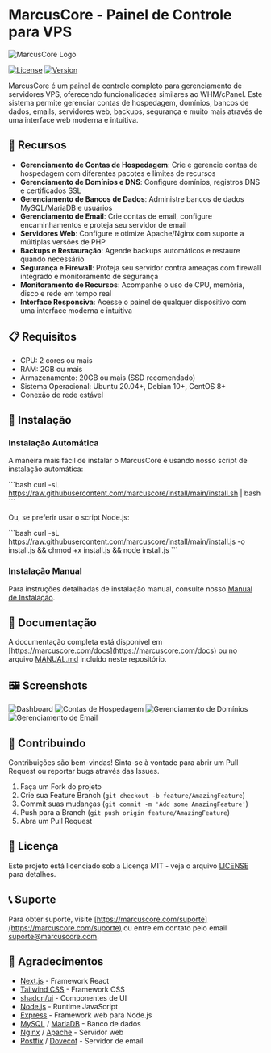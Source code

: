 # MarcusCore - Painel de Controle para VPS

![MarcusCore Logo](https://marcuscore.com/logo.png)

[![License](https://img.shields.io/badge/license-MIT-blue.svg)](LICENSE)
[![Version](https://img.shields.io/badge/version-1.0.0-green.svg)](https://github.com/marcuscore/marcuscore/releases)

MarcusCore é um painel de controle completo para gerenciamento de servidores VPS, oferecendo funcionalidades similares ao WHM/cPanel. Este sistema permite gerenciar contas de hospedagem, domínios, bancos de dados, emails, servidores web, backups, segurança e muito mais através de uma interface web moderna e intuitiva.

## 🚀 Recursos

- **Gerenciamento de Contas de Hospedagem**: Crie e gerencie contas de hospedagem com diferentes pacotes e limites de recursos
- **Gerenciamento de Domínios e DNS**: Configure domínios, registros DNS e certificados SSL
- **Gerenciamento de Bancos de Dados**: Administre bancos de dados MySQL/MariaDB e usuários
- **Gerenciamento de Email**: Crie contas de email, configure encaminhamentos e proteja seu servidor de email
- **Servidores Web**: Configure e otimize Apache/Nginx com suporte a múltiplas versões de PHP
- **Backups e Restauração**: Agende backups automáticos e restaure quando necessário
- **Segurança e Firewall**: Proteja seu servidor contra ameaças com firewall integrado e monitoramento de segurança
- **Monitoramento de Recursos**: Acompanhe o uso de CPU, memória, disco e rede em tempo real
- **Interface Responsiva**: Acesse o painel de qualquer dispositivo com uma interface moderna e intuitiva

## 📋 Requisitos

- CPU: 2 cores ou mais
- RAM: 2GB ou mais
- Armazenamento: 20GB ou mais (SSD recomendado)
- Sistema Operacional: Ubuntu 20.04+, Debian 10+, CentOS 8+
- Conexão de rede estável

## 🔧 Instalação

### Instalação Automática

A maneira mais fácil de instalar o MarcusCore é usando nosso script de instalação automática:

\`\`\`bash
curl -sL https://raw.githubusercontent.com/marcuscore/install/main/install.sh | bash
\`\`\`

Ou, se preferir usar o script Node.js:

\`\`\`bash
curl -sL https://raw.githubusercontent.com/marcuscore/install/main/install.js -o install.js && chmod +x install.js && node install.js
\`\`\`

### Instalação Manual

Para instruções detalhadas de instalação manual, consulte nosso [Manual de Instalação](MANUAL.md).

## 📖 Documentação

A documentação completa está disponível em [https://marcuscore.com/docs](https://marcuscore.com/docs) ou no arquivo [MANUAL.md](MANUAL.md) incluído neste repositório.

## 🖼️ Screenshots

![Dashboard](https://marcuscore.com/screenshots/dashboard.png)
![Contas de Hospedagem](https://marcuscore.com/screenshots/accounts.png)
![Gerenciamento de Domínios](https://marcuscore.com/screenshots/domains.png)
![Gerenciamento de Email](https://marcuscore.com/screenshots/email.png)

## 🤝 Contribuindo

Contribuições são bem-vindas! Sinta-se à vontade para abrir um Pull Request ou reportar bugs através das Issues.

1. Faça um Fork do projeto
2. Crie sua Feature Branch (`git checkout -b feature/AmazingFeature`)
3. Commit suas mudanças (`git commit -m 'Add some AmazingFeature'`)
4. Push para a Branch (`git push origin feature/AmazingFeature`)
5. Abra um Pull Request

## 📝 Licença

Este projeto está licenciado sob a Licença MIT - veja o arquivo [LICENSE](LICENSE) para detalhes.

## 📞 Suporte

Para obter suporte, visite [https://marcuscore.com/suporte](https://marcuscore.com/suporte) ou entre em contato pelo email suporte@marcuscore.com.

## 🙏 Agradecimentos

- [Next.js](https://nextjs.org/) - Framework React
- [Tailwind CSS](https://tailwindcss.com/) - Framework CSS
- [shadcn/ui](https://ui.shadcn.com/) - Componentes de UI
- [Node.js](https://nodejs.org/) - Runtime JavaScript
- [Express](https://expressjs.com/) - Framework web para Node.js
- [MySQL](https://www.mysql.com/) / [MariaDB](https://mariadb.org/) - Banco de dados
- [Nginx](https://nginx.org/) / [Apache](https://httpd.apache.org/) - Servidor web
- [Postfix](http://www.postfix.org/) / [Dovecot](https://www.dovecot.org/) - Servidor de email
